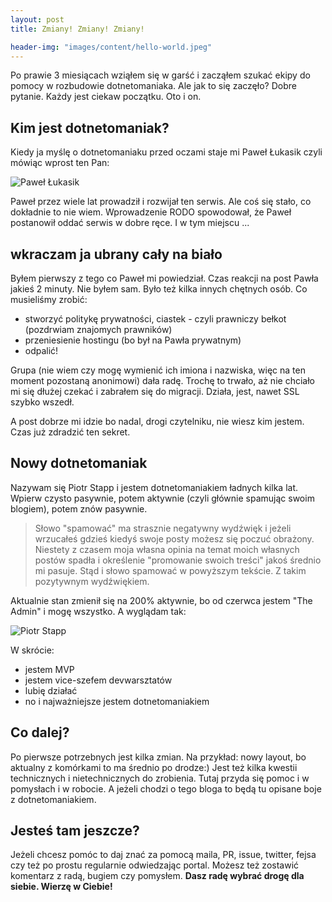 ```yaml
---
layout: post
title: Zmiany! Zmiany! Zmiany!

header-img: "images/content/hello-world.jpeg"
---
```


Po prawie 3 miesiącach wziąłem się w garść i zacząłem szukać ekipy do pomocy w rozbudowie dotnetomaniaka. Ale jak to się zaczęło? Dobre pytanie. Każdy jest ciekaw początku. Oto i on.

## Kim jest dotnetomaniak?
Kiedy ja myślę o dotnetomaniaku przed oczami staje mi Paweł Łukasik czyli mówiąc wprost ten Pan:
 
![Paweł Łukasik](https://s.gravatar.com/avatar/03bac5300a495cfc72422a34535c08ea?s=400)

Paweł przez wiele lat prowadził i rozwijał ten serwis. Ale coś się stało, co dokładnie to nie wiem. Wprowadzenie RODO spowodował, że Paweł postanowił oddać serwis w dobre ręce. I w tym miejscu ...

## wkraczam ja ubrany cały na biało
Byłem pierwszy z tego co Paweł mi powiedział. Czas reakcji na post Pawła jakieś 2 minuty. 
Nie byłem sam. Było też kilka innych chętnych osób. Co musieliśmy zrobić:
- stworzyć politykę prywatności, ciastek - czyli prawniczy bełkot (pozdrwiam znajomych prawników)
- przeniesienie hostingu (bo był na Pawła prywatnym)
- odpalić!

Grupa (nie wiem czy mogę wymienić ich imiona i nazwiska, więc na ten moment pozostaną anonimowi) dała radę. Trochę to trwało, aż nie chciało mi się dłużej czekać i zabrałem się do migracji. Działa, jest, nawet SSL szybko wszedł.

A post dobrze mi idzie bo nadal, drogi czytelniku, nie wiesz kim jestem. Czas już zdradzić ten sekret.

## Nowy dotnetomaniak
Nazywam się Piotr Stapp i jestem dotnetomaniakiem ładnych kilka lat. Wpierw czysto pasywnie, potem aktywnie (czyli głównie spamując swoim blogiem), potem znów pasywnie. 

> Słowo "spamować" ma strasznie negatywny wydźwięk i jeżeli wrzucałeś gdzieś kiedyś swoje posty możesz się poczuć obrażony. Niestety z czasem moja własna opinia na temat moich własnych postów spadła i określenie "promowanie swoich treści" jakoś średnio mi pasuje. Stąd i słowo spamować w powyższym tekście. Z takim pozytywnym wydźwiękiem.

Aktualnie stan zmienił się na 200% aktywnie, bo od czerwca jestem "The Admin" i mogę wszystko. A wyglądam tak:
 
![Piotr Stapp](https://s.gravatar.com/avatar/59a1847a5ddbc44183bd874638aac38f?s=400)

W skrócie:
- jestem MVP
- jestem vice-szefem devwarsztatów
- lubię działać
- no i najważniejsze jestem dotnetomaniakiem

## Co dalej?
Po pierwsze potrzebnych jest kilka zmian. Na przykład: nowy layout, bo aktualny z komórkami to ma średnio po drodze:)
Jest też kilka kwestii technicznych i nietechnicznych do zrobienia. Tutaj przyda się pomoc i w pomysłach i w robocie.
A jeżeli chodzi o tego bloga to będą tu opisane boje z dotnetomaniakiem. 

## Jesteś tam jeszcze?
Jeżeli chcesz pomóc to daj znać za pomocą maila, PR, issue, twitter, fejsa czy też po prostu regularnie odwiedzając portal. Możesz też zostawić komentarz z radą, bugiem czy pomysłem.
**Dasz radę wybrać drogę dla siebie. Wierzę w Ciebie!**

